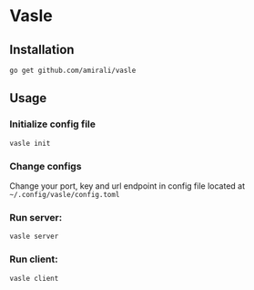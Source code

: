 # Vasle

## Installation
```
go get github.com/amirali/vasle
```

## Usage
### Initialize config file
```
vasle init
```

### Change configs
Change your port, key and url endpoint in config file located at `~/.config/vasle/config.toml`

### Run server:
```
vasle server
```

### Run client:
```
vasle client
```
